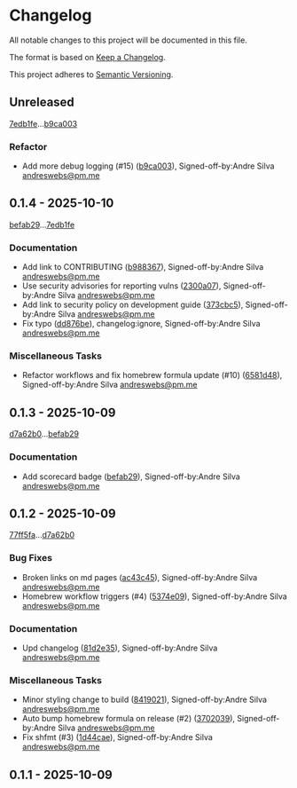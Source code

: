 # Changelog

All notable changes to this project will be documented in this file.

The format is based on [Keep a Changelog](https://keepachangelog.com/en/1.0.0/).

This project adheres to [Semantic Versioning](https://semver.org/spec/v2.0.0.html).

## Unreleased

[7edb1fe](7edb1feeb6ddcdda9c5ed02b8474d94691cfba70)...[b9ca003](b9ca003b0738da76330a11577f81dbe8c0a8e2d3)

### Refactor

- Add more debug logging (#15) ([b9ca003](b9ca003b0738da76330a11577f81dbe8c0a8e2d3)), Signed-off-by:Andre Silva <andreswebs@pm.me>

## 0.1.4 - 2025-10-10

[befab29](befab299b8ce1821565b62ac29fffede5bc0d880)...[7edb1fe](7edb1feeb6ddcdda9c5ed02b8474d94691cfba70)

### Documentation

- Add link to CONTRIBUTING ([b988367](b9883674090a6b6caabd989575e69fe4ba328295)), Signed-off-by:Andre Silva <andreswebs@pm.me>
- Use security advisories for reporting vulns ([2300a07](2300a0728a61e2a695320701e611695862f93e27)), Signed-off-by:Andre Silva <andreswebs@pm.me>
- Add link to security policy on development guide ([373cbc5](373cbc5c451a211d79da4b5db2419535c1ffe207)), Signed-off-by:Andre Silva <andreswebs@pm.me>
- Fix typo ([dd876be](dd876be85013e913ed1b2be8b79d229776f3912a)), changelog:ignore, Signed-off-by:Andre Silva <andreswebs@pm.me>

### Miscellaneous Tasks

- Refactor workflows and fix homebrew formula update (#10) ([6581d48](6581d487e0d65152a41231d264e1dc0fdb9c3b37)), Signed-off-by:Andre Silva <andreswebs@pm.me>

## 0.1.3 - 2025-10-09

[d7a62b0](d7a62b05e097dc6f8a8ac0d4d75a97a1f2d49bc5)...[befab29](befab299b8ce1821565b62ac29fffede5bc0d880)

### Documentation

- Add scorecard badge ([befab29](befab299b8ce1821565b62ac29fffede5bc0d880)), Signed-off-by:Andre Silva <andreswebs@pm.me>

## 0.1.2 - 2025-10-09

[77ff5fa](77ff5fabfd26c1889c0d4f2d55f115f9ac4ae7da)...[d7a62b0](d7a62b05e097dc6f8a8ac0d4d75a97a1f2d49bc5)

### Bug Fixes

- Broken links on md pages ([ac43c45](ac43c45b4262461248114bd3ef92921f2bb21ac7)), Signed-off-by:Andre Silva <andreswebs@pm.me>
- Homebrew workflow triggers (#4) ([5374e09](5374e0966aecbf8bccc398fc653491f001191ca1)), Signed-off-by:Andre Silva <andreswebs@pm.me>

### Documentation

- Upd changelog ([81d2e35](81d2e359f104df051e3dee4a70a5abbfa34f836c)), Signed-off-by:Andre Silva <andreswebs@pm.me>

### Miscellaneous Tasks

- Minor styling change to build ([8419021](84190214de9ffc756a1f688af1af785c5a251ad7)), Signed-off-by:Andre Silva <andreswebs@pm.me>
- Auto bump homebrew formula on release (#2) ([3702039](3702039397577933e25f2675541df844b463db5b)), Signed-off-by:Andre Silva <andreswebs@pm.me>
- Fix shfmt (#3) ([1d44cae](1d44cae807cc902cbe90869a7102b0f7b603170f)), Signed-off-by:Andre Silva <andreswebs@pm.me>

## 0.1.1 - 2025-10-09

<!-- generated by git-cliff -->
